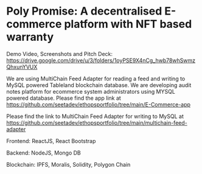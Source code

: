 # Poly Promise: A decentralised E-commerce platform with NFT based warranty

Demo Video, Screenshots and Pitch Deck: https://drive.google.com/drive/u/3/folders/1oyPSE9X4nCg_hwb78whSwmzQhxunYVUX

We are using MultiChain Feed Adapter for reading a feed and writing to MySQL powered Tableland blockchain database. We are developing audit notes platform for ecommerce system administrators using MYSQL powered database. Please find the app link at https://github.com/seetadev/ethopsportfolio/tree/main/E-Commerce-app

Please find the link to MultiChain Feed Adapter for writing to MySQL at https://github.com/seetadev/ethopsportfolio/tree/main/multichain-feed-adapter

Frontend: ReactJS, React Bootstrap

Backend: NodeJS, Mongo DB

Blockchain: IPFS, Moralis, Solidity, Polygon Chain
